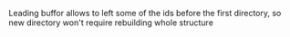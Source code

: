 Leading buffor allows to left some of the ids before the first directory, so new directory won't require rebuilding whole structure